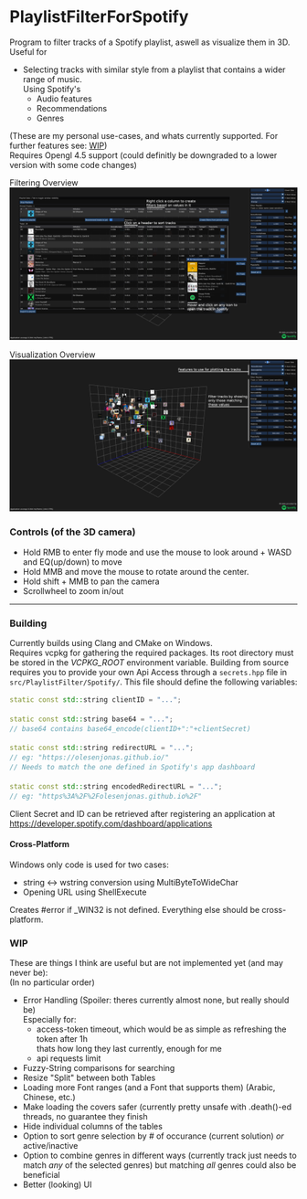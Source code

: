 # PlaylistFilterForSpotify
Program to filter tracks of a Spotify playlist, aswell as visualize them in 3D.\
Useful for
- Selecting tracks with similar style from a playlist that contains a wider range of music.\
  Using Spotify's
  - Audio features
  - Recommendations
  - Genres

(These are my personal use-cases, and whats currently supported. For further features see: [WIP](#wip))\
Requires Opengl 4.5 support (could definitly be downgraded to a lower version with some code changes)

Filtering Overview
![Filtering Overview](images/filtering.png)

Visualization Overview
![Visualization Overview](images/plotting.png)

### Controls (of the 3D camera)
- Hold RMB to enter fly mode and use the mouse to look around + WASD and EQ(up/down) to move
- Hold MMB and move the mouse to rotate around the center. 
- Hold shift + MMB to pan the camera
- Scrollwheel to zoom in/out

---

### Building
Currently builds using Clang and CMake on Windows.\
Requires vcpkg for gathering the required packages. Its root directory must be stored in the *VCPKG_ROOT* environment variable.
Building from source requires you to provide your own Api Access through a ```secrets.hpp``` file in ```src/PlaylistFilter/Spotify/```. This file should define the following variables:
```cpp
static const std::string clientID = "...";

static const std::string base64 = "...";
// base64 contains base64_encode(clientID+":"+clientSecret)

static const std::string redirectURL = "...";
// eg: "https://olesenjonas.github.io/" 
// Needs to match the one defined in Spotify's app dashboard

static const std::string encodedRedirectURL = "...";
// eg: "https%3A%2F%2Folesenjonas.github.io%2F"
```
Client Secret and ID can be retrieved after registering an application at https://developer.spotify.com/dashboard/applications

#### Cross-Platform

Windows only code is used for two cases:
- string <-> wstring conversion using MultiByteToWideChar
- Opening URL using ShellExecute

Creates #error if \_WIN32 is not defined. Everything else should be cross-platform.

### WIP

These are things I think are useful but are not implemented yet (and may never be):\
(In no particular order)
- Error Handling (Spoiler: theres currently almost none, but really should be)\
  Especially for:
  - access-token timeout, which would be as simple as refreshing the token after 1h\
    thats how long they last currently, enough for me
  - api requests limit
- Fuzzy-String comparisons for searching
- Resize "Split" between both Tables
- Loading more Font ranges (and a Font that supports them) (Arabic, Chinese, etc.)
- Make loading the covers safer (currently pretty unsafe with .death()-ed threads, no guarantee they finish
- Hide individual columns of the tables
- Option to sort genre selection by # of occurance (current solution) *or* active/inactive
- Option to combine genres in different ways (currently track just needs to match *any* of the selected genres) but matching *all* genres could also be beneficial
- Better (looking) UI
